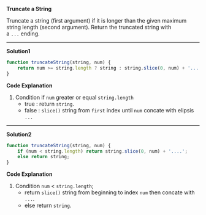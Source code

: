 **Truncate a String**

Truncate a string (first argument) if it is longer than the given maximum string length (second argument). Return the truncated string with a `...` ending.

***
**Solution1**
```js
function truncateString(string, num) {
    return num >= string.length ? string : string.slice(0, num) + '....';
}
```
**Code Explanation**
1. Condition if `num` greater or equal `string.length` 
   - true : return `string`.
   - false : `slice()` string from `first` index until `num` concate with elipsis `...`
***
**Solution2**
```js
function truncateString(string, num) {
    if (num < string.length) return string.slice(0, num) + '....';
    else return string;
}
```
**Code Explanation**
1. Condition `num` < `string.length`;
   - return `slice()` string from beginning to index `num` then concate with `...`.
   - else return `string`.

